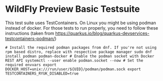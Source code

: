 WildFly Preview Basic Testsuite
===============================

This test suite uses TestContainers.
On Linux you might be using podman instead of docker.
For those tests to run properly, you need to follow these instructions (taken from https://quarkus.io/blog/quarkus-devservices-testcontainers-podman/)

`
    # Install the required podman packages from dnf. If you're not using rpm based distro, replace with respective package manager
    sudo dnf install podman podman-docker
    # Enable the podman socket with Docker REST API
    systemctl --user enable podman.socket --now
    # Set the required envvars
    export DOCKER_HOST=unix:///run/user/${UID}/podman/podman.sock
    export TESTCONTAINERS_RYUK_DISABLED=true
`

